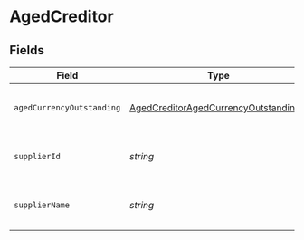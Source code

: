 # AgedCreditor


## Fields

| Field                                                                                               | Type                                                                                                | Required                                                                                            | Description                                                                                         | Example                                                                                             |
| --------------------------------------------------------------------------------------------------- | --------------------------------------------------------------------------------------------------- | --------------------------------------------------------------------------------------------------- | --------------------------------------------------------------------------------------------------- | --------------------------------------------------------------------------------------------------- |
| `agedCurrencyOutstanding`                                                                           | [AgedCreditorAgedCurrencyOutstanding](../../models/shared/agedcreditoragedcurrencyoutstanding.md)[] | :heavy_minus_sign:                                                                                  | Array of aged creditors by currency.                                                                |                                                                                                     |
| `supplierId`                                                                                        | *string*                                                                                            | :heavy_minus_sign:                                                                                  | Supplier ID of the aged creditor.                                                                   | f594cefb-7750-4c3a-bab2-b5322026dee9                                                                |
| `supplierName`                                                                                      | *string*                                                                                            | :heavy_minus_sign:                                                                                  | Supplier name of the aged creditor.                                                                 | John Doe                                                                                            |